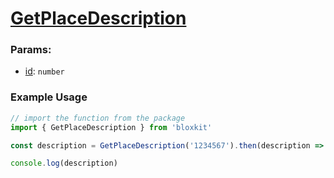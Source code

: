 # [GetPlaceDescription](#example-usage)

### Params:

- <u>id</u>: `number`

### Example Usage

```js
// import the function from the package
import { GetPlaceDescription } from 'bloxkit'

const description = GetPlaceDescription('1234567').then(description => return description)

console.log(description)
```
